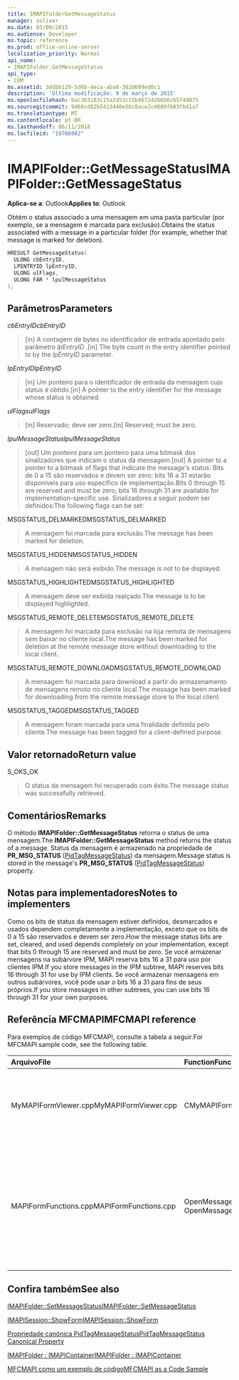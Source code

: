 ```yaml
---
title: IMAPIFolderGetMessageStatus
manager: soliver
ms.date: 03/09/2015
ms.audience: Developer
ms.topic: reference
ms.prod: office-online-server
localization_priority: Normal
api_name:
- IMAPIFolder.GetMessageStatus
api_type:
- COM
ms.assetid: 3ddbb129-5d6b-4eca-aba0-3620609ed0c1
description: 'Última modificação: 9 de março de 2015'
ms.openlocfilehash: bac363183c15a2d53c15b46724266b6cb5744075
ms.sourcegitcommit: 9d60cd82b5413446e5bc8ace2cd689f683fb41a7
ms.translationtype: MT
ms.contentlocale: pt-BR
ms.lasthandoff: 06/11/2018
ms.locfileid: "19766982"
---
```

# <a name="imapifoldergetmessagestatus"></a><span data-ttu-id="0263c-103">IMAPIFolder::GetMessageStatus</span><span class="sxs-lookup"><span data-stu-id="0263c-103">IMAPIFolder::GetMessageStatus</span></span>

  
  
<span data-ttu-id="0263c-104">**Aplica-se a**: Outlook</span><span class="sxs-lookup"><span data-stu-id="0263c-104">**Applies to**: Outlook</span></span> 
  
<span data-ttu-id="0263c-105">Obtém o status associado a uma mensagem em uma pasta particular (por exemplo, se a mensagem é marcada para exclusão).</span><span class="sxs-lookup"><span data-stu-id="0263c-105">Obtains the status associated with a message in a particular folder (for example, whether that message is marked for deletion).</span></span>
  
```cpp
HRESULT GetMessageStatus(
  ULONG cbEntryID,
  LPENTRYID lpEntryID,
  ULONG ulFlags,
  ULONG FAR * lpulMessageStatus
);
```

## <a name="parameters"></a><span data-ttu-id="0263c-106">Parâmetros</span><span class="sxs-lookup"><span data-stu-id="0263c-106">Parameters</span></span>

 <span data-ttu-id="0263c-107">_cbEntryID_</span><span class="sxs-lookup"><span data-stu-id="0263c-107">_cbEntryID_</span></span>
  
> <span data-ttu-id="0263c-108">[in] A contagem de bytes no identificador de entrada apontado pelo parâmetro _lpEntryID_ .</span><span class="sxs-lookup"><span data-stu-id="0263c-108">[in] The byte count in the entry identifier pointed to by the  _lpEntryID_ parameter.</span></span> 
    
 <span data-ttu-id="0263c-109">_lpEntryID_</span><span class="sxs-lookup"><span data-stu-id="0263c-109">_lpEntryID_</span></span>
  
> <span data-ttu-id="0263c-110">[in] Um ponteiro para o identificador de entrada da mensagem cujo status é obtido.</span><span class="sxs-lookup"><span data-stu-id="0263c-110">[in] A pointer to the entry identifier for the message whose status is obtained.</span></span>
    
 <span data-ttu-id="0263c-111">_ulFlags_</span><span class="sxs-lookup"><span data-stu-id="0263c-111">_ulFlags_</span></span>
  
> <span data-ttu-id="0263c-112">[in] Reservado; deve ser zero.</span><span class="sxs-lookup"><span data-stu-id="0263c-112">[in] Reserved; must be zero.</span></span>
    
 <span data-ttu-id="0263c-113">_lpulMessageStatus_</span><span class="sxs-lookup"><span data-stu-id="0263c-113">_lpulMessageStatus_</span></span>
  
> <span data-ttu-id="0263c-114">[out] Um ponteiro para um ponteiro para uma bitmask dos sinalizadores que indicam o status da mensagem.</span><span class="sxs-lookup"><span data-stu-id="0263c-114">[out] A pointer to a pointer to a bitmask of flags that indicate the message's status.</span></span> <span data-ttu-id="0263c-115">Bits de 0 a 15 são reservados e devem ser zero; bits 16 a 31 estarão disponíveis para uso específico de implementação.</span><span class="sxs-lookup"><span data-stu-id="0263c-115">Bits 0 through 15 are reserved and must be zero; bits 16 through 31 are available for implementation-specific use.</span></span> <span data-ttu-id="0263c-116">Sinalizadores a seguir podem ser definidos:</span><span class="sxs-lookup"><span data-stu-id="0263c-116">The following flags can be set:</span></span>
    
<span data-ttu-id="0263c-117">MSGSTATUS_DELMARKED</span><span class="sxs-lookup"><span data-stu-id="0263c-117">MSGSTATUS_DELMARKED</span></span> 
  
> <span data-ttu-id="0263c-118">A mensagem foi marcada para exclusão.</span><span class="sxs-lookup"><span data-stu-id="0263c-118">The message has been marked for deletion.</span></span>
    
<span data-ttu-id="0263c-119">MSGSTATUS_HIDDEN</span><span class="sxs-lookup"><span data-stu-id="0263c-119">MSGSTATUS_HIDDEN</span></span> 
  
> <span data-ttu-id="0263c-120">A mensagem não será exibido.</span><span class="sxs-lookup"><span data-stu-id="0263c-120">The message is not to be displayed.</span></span> 
    
<span data-ttu-id="0263c-121">MSGSTATUS_HIGHLIGHTED</span><span class="sxs-lookup"><span data-stu-id="0263c-121">MSGSTATUS_HIGHLIGHTED</span></span> 
  
> <span data-ttu-id="0263c-122">A mensagem deve ser exibida realçado.</span><span class="sxs-lookup"><span data-stu-id="0263c-122">The message is to be displayed highlighted.</span></span>
    
<span data-ttu-id="0263c-123">MSGSTATUS_REMOTE_DELETE</span><span class="sxs-lookup"><span data-stu-id="0263c-123">MSGSTATUS_REMOTE_DELETE</span></span> 
  
> <span data-ttu-id="0263c-124">A mensagem foi marcada para exclusão na loja remota de mensagens sem baixar no cliente local.</span><span class="sxs-lookup"><span data-stu-id="0263c-124">The message has been marked for deletion at the remote message store without downloading to the local client.</span></span>
    
<span data-ttu-id="0263c-125">MSGSTATUS_REMOTE_DOWNLOAD</span><span class="sxs-lookup"><span data-stu-id="0263c-125">MSGSTATUS_REMOTE_DOWNLOAD</span></span> 
  
> <span data-ttu-id="0263c-126">A mensagem foi marcada para download a partir do armazenamento de mensagens remoto no cliente local.</span><span class="sxs-lookup"><span data-stu-id="0263c-126">The message has been marked for downloading from the remote message store to the local client.</span></span>
    
<span data-ttu-id="0263c-127">MSGSTATUS_TAGGED</span><span class="sxs-lookup"><span data-stu-id="0263c-127">MSGSTATUS_TAGGED</span></span> 
  
> <span data-ttu-id="0263c-128">A mensagem foram marcada para uma finalidade definida pelo cliente.</span><span class="sxs-lookup"><span data-stu-id="0263c-128">The message has been tagged for a client-defined purpose.</span></span>
    
## <a name="return-value"></a><span data-ttu-id="0263c-129">Valor retornado</span><span class="sxs-lookup"><span data-stu-id="0263c-129">Return value</span></span>

<span data-ttu-id="0263c-130">S_OK</span><span class="sxs-lookup"><span data-stu-id="0263c-130">S_OK</span></span> 
  
> <span data-ttu-id="0263c-131">O status da mensagem foi recuperado com êxito.</span><span class="sxs-lookup"><span data-stu-id="0263c-131">The message status was successfully retrieved.</span></span>
    
## <a name="remarks"></a><span data-ttu-id="0263c-132">Comentários</span><span class="sxs-lookup"><span data-stu-id="0263c-132">Remarks</span></span>

<span data-ttu-id="0263c-133">O método **IMAPIFolder::GetMessageStatus** retorna o status de uma mensagem.</span><span class="sxs-lookup"><span data-stu-id="0263c-133">The **IMAPIFolder::GetMessageStatus** method returns the status of a message.</span></span> <span data-ttu-id="0263c-134">Status da mensagem é armazenado na propriedade de **PR_MSG_STATUS** ([PidTagMessageStatus](pidtagmessagestatus-canonical-property.md)) da mensagem.</span><span class="sxs-lookup"><span data-stu-id="0263c-134">Message status is stored in the message's **PR_MSG_STATUS** ([PidTagMessageStatus](pidtagmessagestatus-canonical-property.md)) property.</span></span> 
  
## <a name="notes-to-implementers"></a><span data-ttu-id="0263c-135">Notas para implementadores</span><span class="sxs-lookup"><span data-stu-id="0263c-135">Notes to implementers</span></span>

<span data-ttu-id="0263c-136">Como os bits de status da mensagem estiver definidos, desmarcados e usados dependem completamente a implementação, exceto que os bits de 0 a 15 são reservados e devem ser zero.</span><span class="sxs-lookup"><span data-stu-id="0263c-136">How the message status bits are set, cleared, and used depends completely on your implementation, except that bits 0 through 15 are reserved and must be zero.</span></span> <span data-ttu-id="0263c-137">Se você armazenar mensagens na subárvore IPM, MAPI reserva bits 16 a 31 para uso por clientes IPM.</span><span class="sxs-lookup"><span data-stu-id="0263c-137">If you store messages in the IPM subtree, MAPI reserves bits 16 through 31 for use by IPM clients.</span></span> <span data-ttu-id="0263c-138">Se você armazenar mensagens em outros subárvores, você pode usar o bits 16 a 31 para fins de seus próprios.</span><span class="sxs-lookup"><span data-stu-id="0263c-138">If you store messages in other subtrees, you can use bits 16 through 31 for your own purposes.</span></span>
  
## <a name="mfcmapi-reference"></a><span data-ttu-id="0263c-139">Referência MFCMAPI</span><span class="sxs-lookup"><span data-stu-id="0263c-139">MFCMAPI reference</span></span>

<span data-ttu-id="0263c-140">Para exemplos de código MFCMAPI, consulte a tabela a seguir.</span><span class="sxs-lookup"><span data-stu-id="0263c-140">For MFCMAPI sample code, see the following table.</span></span>
  
|<span data-ttu-id="0263c-141">**Arquivo**</span><span class="sxs-lookup"><span data-stu-id="0263c-141">**File**</span></span>|<span data-ttu-id="0263c-142">**Function**</span><span class="sxs-lookup"><span data-stu-id="0263c-142">**Function**</span></span>|<span data-ttu-id="0263c-143">**Comment**</span><span class="sxs-lookup"><span data-stu-id="0263c-143">**Comment**</span></span>|
|:-----|:-----|:-----|
|<span data-ttu-id="0263c-144">MyMAPIFormViewer.cpp</span><span class="sxs-lookup"><span data-stu-id="0263c-144">MyMAPIFormViewer.cpp</span></span>  <br/> |<span data-ttu-id="0263c-145">CMyMAPIFormViewer::GetNextMessage</span><span class="sxs-lookup"><span data-stu-id="0263c-145">CMyMAPIFormViewer::GetNextMessage</span></span>  <br/> |<span data-ttu-id="0263c-146">MFCMAPI usa o método **IMAPIFolder::GetMessageStatus** para obter o status da mensagem próximo a ser exibido.</span><span class="sxs-lookup"><span data-stu-id="0263c-146">MFCMAPI uses the **IMAPIFolder::GetMessageStatus** method to get the status of the next message to be displayed.</span></span>  <br/> |
|<span data-ttu-id="0263c-147">MAPIFormFunctions.cpp</span><span class="sxs-lookup"><span data-stu-id="0263c-147">MAPIFormFunctions.cpp</span></span>  <br/> |<span data-ttu-id="0263c-148">OpenMessageNonModal e OpenMessageModal</span><span class="sxs-lookup"><span data-stu-id="0263c-148">OpenMessageNonModal and OpenMessageModal</span></span>  <br/> |<span data-ttu-id="0263c-149">MFCMAPI usa o método **IMAPIFolder::GetMessageStatus** para obter o status da mensagem a ser exibido para passar para a tela de formulário, que é CMyMAPIFormViewer ou [IMAPISession:: ShowForm](imapisession-showform.md).</span><span class="sxs-lookup"><span data-stu-id="0263c-149">MFCMAPI uses the **IMAPIFolder::GetMessageStatus** method to get the status of the message to be displayed to pass to the form viewer, which is either CMyMAPIFormViewer or [IMAPISession::ShowForm](imapisession-showform.md).</span></span>  <br/> |
   
## <a name="see-also"></a><span data-ttu-id="0263c-150">Confira também</span><span class="sxs-lookup"><span data-stu-id="0263c-150">See also</span></span>



[<span data-ttu-id="0263c-151">IMAPIFolder::SetMessageStatus</span><span class="sxs-lookup"><span data-stu-id="0263c-151">IMAPIFolder::SetMessageStatus</span></span>](imapifolder-setmessagestatus.md)
  
[<span data-ttu-id="0263c-152">IMAPISession::ShowForm</span><span class="sxs-lookup"><span data-stu-id="0263c-152">IMAPISession::ShowForm</span></span>](imapisession-showform.md)
  
[<span data-ttu-id="0263c-153">Propriedade canônica PidTagMessageStatus</span><span class="sxs-lookup"><span data-stu-id="0263c-153">PidTagMessageStatus Canonical Property</span></span>](pidtagmessagestatus-canonical-property.md)
  
[<span data-ttu-id="0263c-154">IMAPIFolder : IMAPIContainer</span><span class="sxs-lookup"><span data-stu-id="0263c-154">IMAPIFolder : IMAPIContainer</span></span>](imapifolderimapicontainer.md)


[<span data-ttu-id="0263c-155">MFCMAPI como um exemplo de código</span><span class="sxs-lookup"><span data-stu-id="0263c-155">MFCMAPI as a Code Sample</span></span>](mfcmapi-as-a-code-sample.md)

